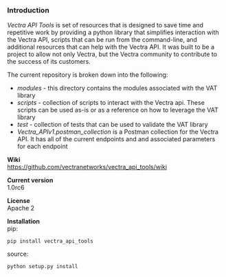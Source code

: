 ### Introduction
_Vectra API Tools_ is set of resources that is designed to save time and repetitive work by providing a python library that simplifies interaction with the Vectra API, scripts that can be run from the command-line, and additional resources that can help with the Vectra API. It was built to be a project to allow not only Vectra, but the Vectra community to contribute to the success of its customers.

The current repository is broken down into the following:
* _modules_ - this directory contains the modules associated with the VAT library
* _scripts_ - collection of scripts to interact with the Vectra api. These scripts can be used as-is or as a reference on how to leverage the VAT library
* _test_ - collection of tests that can be used to validate the VAT library
* _Vectra\_APIv1.postman\_collection_ is a Postman collection for the Vectra API. It has all of the current endpoints and and associated parameters for each endpoint

**Wiki**  
https://github.com/vectranetworks/vectra_api_tools/wiki

**Current version**  
1.0rc6

**License**  
Apache 2

**Installation**  
pip:  
```
pip install vectra_api_tools
```
source:  
```
python setup.py install
```
